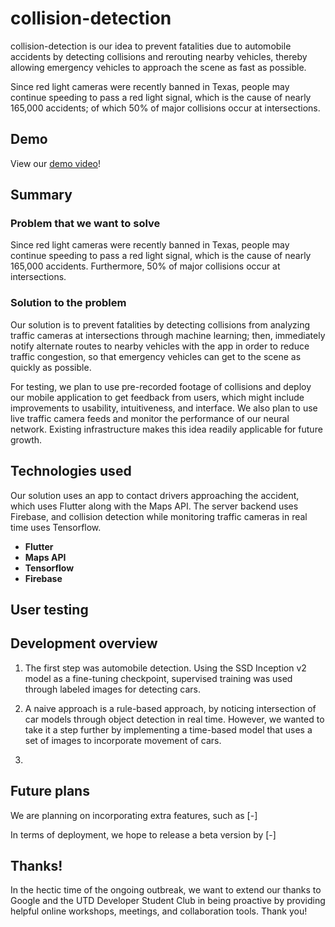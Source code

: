 # collision-detection

collision-detection is our idea to prevent fatalities due to automobile accidents by detecting collisions and rerouting nearby vehicles, thereby allowing emergency vehicles to approach the scene as fast as possible. 

Since red light cameras were recently banned in Texas, people may continue speeding to pass a red light signal, which is the cause of nearly 165,000 accidents; of which 50% of major collisions occur at intersections.

## Demo

View our [demo video](https://youtube.com)!



## Summary



### Problem that we want to solve
Since red light cameras were recently banned in Texas, people may continue speeding to pass a red light signal, which is the cause of nearly 165,000 accidents. Furthermore, 50% of major collisions occur at intersections.

### Solution to the problem
Our solution is to prevent fatalities by detecting collisions from analyzing traffic cameras at intersections through machine learning; then, immediately notify alternate routes to nearby vehicles with the app in order to reduce traffic congestion, so that emergency vehicles can get to the scene as quickly as possible. 

For testing, we plan to use pre-recorded footage of collisions and deploy our mobile application to get feedback from users, which might include improvements to usability, intuitiveness, and interface. We also plan to use live traffic camera feeds and monitor the performance of our neural network. Existing infrastructure makes this idea readily applicable for future growth.
<!-- tree command on dir -->

## Technologies used
Our solution uses an app to contact drivers approaching the accident, which uses Flutter along with the Maps API. The server backend uses Firebase, and collision detection while monitoring traffic cameras in real time uses Tensorflow.

* **Flutter**
* **Maps API**
* **Tensorflow**
* **Firebase**

## User testing

## Development overview
1. The first step was automobile detection. Using the SSD Inception v2 model as a fine-tuning checkpoint, supervised training was used through labeled images for detecting cars. 

2. A naive approach is a rule-based approach, by noticing intersection of car models through object detection in real time. However, we wanted to take it a step further by implementing a time-based model that uses a set of images to incorporate movement of cars.

3. 

## Future plans

We are planning on incorporating extra features, such as [-]

In terms of deployment, we hope to release a beta version by [-] 

## Thanks!
In the hectic time of the ongoing outbreak, we want to extend our thanks to Google and the UTD Developer Student Club in being proactive by providing helpful online workshops, meetings, and collaboration tools. Thank you!
